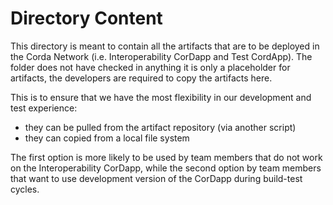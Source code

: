 # Directory Content

This directory is meant to contain all the artifacts that are to be deployed in the Corda Network (i.e. Interoperability CorDapp and Test CordApp). The folder does not have checked in anything it is only a placeholder for artifacts, the developers are required to copy the artifacts here. 

This is to ensure that we have the most flexibility in our development and test experience:

- they can be pulled from the artifact repository (via another script)
- they can copied from a local file system 

The first option is more likely to be used by team members that do not work on the Interoperability CorDapp, while the second option by team members that want to use development version of the CorDapp during build-test cycles.
